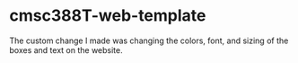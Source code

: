 # cmsc388T-web-template

The custom change I made was changing the colors, font, and sizing of the boxes and text on the website.
